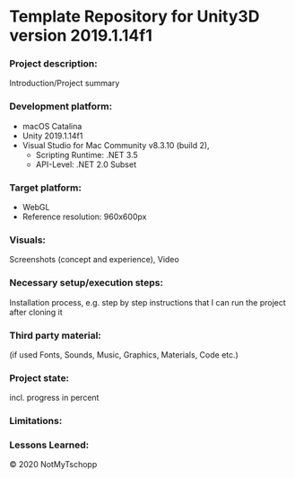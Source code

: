 # Template Repository for Unity3D version 2019.1.14f1

### Project description: 
Introduction/Project summary 

### Development platform: 
* macOS Catalina
* Unity 2019.1.14f1
* Visual Studio for Mac Community v8.3.10 (build 2),
  * Scripting Runtime: .NET 3.5
  * API-Level: .NET 2.0 Subset

### Target platform: 
* WebGL
* Reference resolution: 960x600px

### Visuals: 
Screenshots (concept and experience), Video

### Necessary setup/execution steps: 
Installation process, e.g. step by step instructions that I can run the project after cloning it

### Third party material: 
(if used Fonts, Sounds, Music, Graphics, Materials, Code etc.)

### Project state: 
incl. progress in percent

### Limitations: 

### Lessons Learned: 

&copy; 2020 NotMyTschopp
